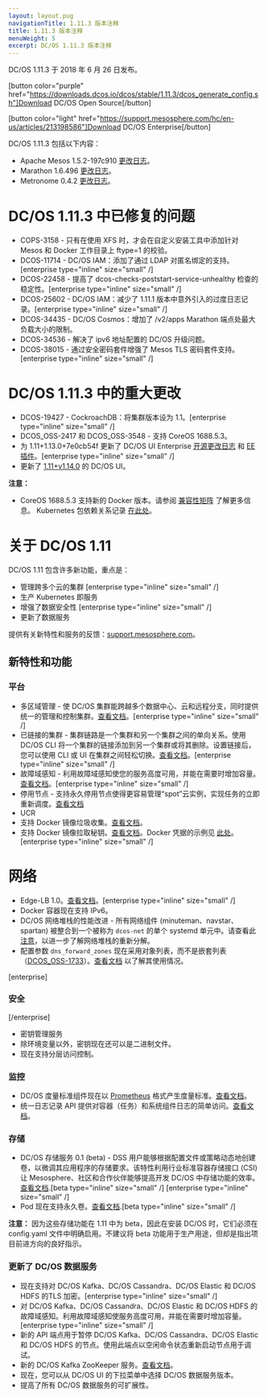 ```yaml
---
layout: layout.pug
navigationTitle: 1.11.3 版本注释
title: 1.11.3 版本注释
menuWeight: 5
excerpt: DC/OS 1.11.3 版本注释
---
```


DC/OS 1.11.3 于 2018 年 6 月 26 日发布。

[button color="purple" href="https://downloads.dcos.io/dcos/stable/1.11.3/dcos_generate_config.sh"]Download DC/OS Open Source[/button]

[button color="light" href="https://support.mesosphere.com/hc/en-us/articles/213198586"]Download DC/OS Enterprise[/button]

DC/OS 1.11.3 包括以下内容：

- Apache Mesos 1.5.2-197c910 [更改日志](https://github.com/apache/mesos/blob/197c910/CHANGELOG)。
- Marathon 1.6.496 [更改日志](https://github.com/dcos/dcos/blob/1.11.3/packages/marathon/buildinfo.json)。
- Metronome 0.4.2 [更改日志](https://github.com/dcos/metronome/releases/tag/v0.4.2)。


# DC/OS 1.11.3 中已修复的问题

- COPS-3158 - 只有在使用 XFS 时，才会在自定义安装工具中添加针对 Mesos 和 Docker 工作目录上 ftype=1 的校验。
- DCOS-11714 - DC/OS IAM：添加了通过 LDAP 对匿名绑定的支持。[enterprise type="inline" size="small" /]
- DCOS-22458 - 提高了 dcos-checks-poststart-service-unhealthy 检查的稳定性。[enterprise type="inline" size="small" /]
- DCOS-25602 - DC/OS IAM：减少了 1.11.1 版本中意外引入的过度日志记录。[enterprise type="inline" size="small" /]
- DCOS-34435 - DC/OS Cosmos：增加了 /v2/apps Marathon 端点处最大负载大小的限制。
- DCOS-34536 - 解决了 ipv6 地址配置的 DC/OS 升级问题。
- DCOS-38015 - 通过安全密码套件增强了 Mesos TLS 密码套件支持。[enterprise type="inline" size="small" /]

# DC/OS 1.11.3 中的重大更改

- DCOS-19427 - CockroachDB：将集群版本设为 1.1。[enterprise type="inline" size="small" /]
- DCOS_OSS-2417 和 DCOS_OSS-3548 - 支持 CoreOS 1688.5.3。
- 为 1.11+1.13.0+7e0cb54f 更新了 DC/OS UI Enterprise [开源更改日志](https://github.com/dcos/dcos-ui/blob/1.11%2Bv1.13.0/CHANGELOG.md) 和 [EE 插件](https://github.com/mesosphere/dcos-ui-plugins-private/compare/v1.11.1...1.11+1.13.0+7e0cb54f)。[enterprise type="inline" size="small" /]
- 更新了 [1.11+v1.14.0](https://github.com/dcos/dcos-ui/blob/1.11+v1.14.0/CHANGELOG.md) 的 DC/OS UI。


**注意：** 
- CoreOS 1688.5.3 支持新的 Docker 版本。请参阅 [兼容性矩阵](https://docs.mesosphere.com/version-policy/) 了解更多信息。
Kubernetes 包依赖关系记录 [在此处](https://docs.mesosphere.com/services/kubernetes/1.2.0-1.10.5/install)。


# 关于 DC/OS 1.11

DC/OS 1.11 包含许多新功能，重点是：
- 管理跨多个云的集群 [enterprise type="inline" size="small" /]
- 生产 Kubernetes 即服务
- 增强了数据安全性 [enterprise type="inline" size="small" /]
- 更新了数据服务

提供有关新特性和服务的反馈：[support.mesosphere.com](https://support.mesosphere.com)。


## 新特性和功能

### 平台
- 多区域管理 - 使 DC/OS 集群能跨越多个数据中心、云和远程分支，同时提供统一的管理和控制集群。[查看文档](/cn/1.11/deploying-services/fault-domain-awareness)。[enterprise type="inline" size="small" /]
- 已链接的集群 - 集群链路是一个集群和另一个集群之间的单向关系。使用 DC/OS CLI 将一个集群的链接添加到另一个集群或将其删除。设置链接后，您可以使用 CLI 或 UI 在集群之间轻松切换。[查看文档](/cn/1.11/administering-clusters/multiple-clusters/cluster-links)。[enterprise type="inline" size="small" /]
 - 故障域感知 - 利用故障域感知使您的服务高度可用，并能在需要时增加容量。[查看文档](/cn/1.11/deploying-services/fault-domain-awareness)。[enterprise type="inline" size="small" /]
- 停用节点 - 支持永久停用节点使得更容易管理“spot”云实例，实现任务的立即重新调度。[查看文档](/cn/1.11/hybrid-cloud/features/decommission-nodes/)
- UCR
 - 支持 Docker 镜像垃圾收集。[查看文档](/cn/1.11/deploying-services/containerizers)。
 - 支持 Docker 镜像拉取秘钥。[查看文档](/cn/1.11/deploying-services/containerizers/)。Docker 凭据的示例见 [此处](/cn/1.11/installing/production/deploying-dcos/configuration/examples/#docker-credentials)。[enterprise type="inline" size="small" /]

# 网络
- Edge-LB 1.0。[查看文档](https://docs.mesosphere.com/services/edge-lb/1.0/)。[enterprise type="inline" size="small" /]
- Docker 容器现在支持 IPv6。
- DC/OS 网络堆栈的性能改进 - 所有网络组件 (minuteman、navstar、spartan) 被整合到一个被称为 `dcos-net` 的单个 systemd 单元中。请查看此 [注意](/cn/1.11/networking/#a-note-on-software-re-architecture)，以进一步了解网络堆栈的重新分解。
- 配置参数 `dns_forward_zones` 现在采用对象列表，而不是嵌套列表（[DCOS_OSS-1733](https://jira.mesosphere.com/browse/DCOS_OSS-1733)）。[查看文档](/cn/1.11/installing/production/advanced-configuration/configuration-reference/#dns-forward-zones) 以了解其使用情况。

[enterprise]
### 安全
[/enterprise]
- 密钥管理服务
 - 除环境变量以外，密钥现在还可以是二进制文件。
 - 现在支持分层访问控制。

### 监控
- DC/OS 度量标准组件现在以 [Prometheus](https://prometheus.io/docs/instrumenting/exposition_formats/) 格式产生度量标准。[查看文档](/cn/1.11/metrics)。
- 统一日志记录 API 提供对容器（任务）和系统组件日志的简单访问。[查看文档](/cn/1.11/monitoring/logging/logging-api/logging-v2/)。

### 存储
- DC/OS 存储服务 0.1 (beta) - DSS 用户能够根据配置文件或策略动态地创建卷，以微调其应用程序的存储要求。该特性利用行业标准容器存储接口 (CSI) 让 Mesosphere、社区和合作伙伴能够提高开发 DC/OS 中存储功能的效率。[查看文档](https://docs.mesosphere.com/services/beta-storage/0.1.0-beta/).[beta type="inline" size="small" /] [enterprise type="inline" size="small" /]
- Pod 现在支持永久卷。[查看文档](/cn/1.11/deploying-services/pods).[beta type="inline" size="small" /]

**注意：** 因为这些存储功能在 1.11 中为 beta，因此在安装 DC/OS 时，它们必须在config.yaml 文件中明确启用。不建议将 beta 功能用于生产用途，但却是指出项目前进方向的良好指示。

### 更新了 DC/OS 数据服务
- 现在支持对 DC/OS Kafka、DC/OS Cassandra、DC/OS Elastic 和 DC/OS HDFS 的TLS 加密。[enterprise type="inline" size="small" /]
- 对 DC/OS Kafka、DC/OS Cassandra、DC/OS Elastic 和 DC/OS HDFS 的故障域感知。利用故障域感知使服务高度可用，并能在需要时增加容量。[enterprise type="inline" size="small" /]
- 新的 API 端点用于暂停 DC/OS Kafka、DC/OS Cassandra、DC/OS Elastic 和 DC/OS HDFS 的节点。使用此端点以空闲命令状态重新启动节点用于调试。
- 新的 DC/OS Kafka ZooKeeper 服务。[查看文档](/cn/services/kafka-zookeeper)。
- 现在，您可以从 DC/OS UI 的下拉菜单中选择 DC/OS 数据服务版本。
- 提高了所有 DC/OS 数据服务的可扩展性。


